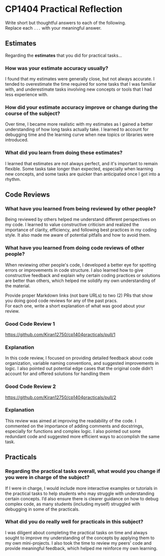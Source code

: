 # CP1404 Practical Reflection

Write short but thoughtful answers to each of the following.  
Replace each `...` with your meaningful answer.

## Estimates

Regarding the **estimates** that you did for practical tasks...

### How was your estimate accuracy usually?

I found that my estimates were generally close, but not always accurate. I tended to 
overestimate the time required for some tasks that I was familiar with, and underestimate 
tasks involving new concepts or tools that I had less experience with.

### How did your estimate accuracy improve or change during the course of the subject?

Over time, I became more realistic with my estimates as I gained a better understanding
of how long tasks actually take. I learned to account for debugging time and the learning
curve when new topics or libraries were introduced.

### What did you learn from doing these estimates?

I learned that estimates are not always perfect, and it's important to remain flexible.
Some tasks take longer than expected, especially when learning new concepts, and some tasks 
are quicker than anticipated once I got into a rhythm.

## Code Reviews

### What have you learned from being reviewed by other people?

Being reviewed by others helped me understand different perspectives on my code. 
I learned to value constructive criticism and realized the importance of clarity, efficiency, 
and following best practices in my coding style. It also made me aware of potential pitfalls and how to avoid them.

### What have you learned from doing code reviews of other people?

When reviewing other people's code, I developed a better eye for spotting errors or improvements in code structure.
I also learned how to give constructive feedback and explain why certain coding practices or solutions are better than 
others, which helped me solidify my own understanding of the material.

Provide proper Markdown links (not bare URLs) to two (2) PRs that show you doing good code reviews for any of the past
pracs.  
For each one, write a short explanation of what was good about your review.

### Good Code Review 1

https://github.com/Kiran12750/cp1404practicals/pull/1

### Explanation

In this code review, I focused on providing detailed feedback about code organization, variable naming conventions, 
and suggested improvements in logic. I also pointed out potential edge cases that the original code didn’t account 
for and offered solutions for handling them

### Good Code Review 2

https://github.com/Kiran12750/cp1404practicals/pull/2

### Explanation

This review was aimed at improving the readability of the code. I commented on the importance of adding comments and 
docstrings, especially for functions and complex logic. I also pointed out some redundant code and suggested more efficient
ways to accomplish the same task.

## Practicals

### Regarding the **practical tasks** overall, what would you change if you were in charge of the subject?

If I were in charge, I would include more interactive examples or tutorials in the practical tasks to help students who may
struggle with understanding certain concepts. I’d also ensure there is clearer guidance on how to debug complex code, as many
students (including myself) struggled with debugging in some of the practicals.

### What did you do really well for practicals in this subject?

I was diligent about completing the practical tasks on time and always sought to improve my understanding of the concepts by
applying them to my own mini-projects. I also took the time to review my peers' code and provide meaningful feedback, which 
helped me reinforce my own learning.